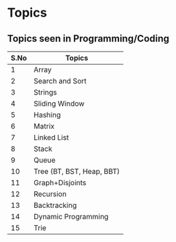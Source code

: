 # Topics

## Topics seen in Programming/Coding

| S.No | Topics                    |
|------|---------------------------|
| 1    | Array                     |
| 2    | Search and Sort           |
| 3    | Strings                   |
| 4    | Sliding Window            |
| 5    | Hashing                   |
| 6    | Matrix                    |
| 7    | Linked List               |
| 8    | Stack                     |
| 9    | Queue                     |
| 10   | Tree (BT, BST, Heap, BBT) |
| 11   | Graph+Disjoints           |
| 12   | Recursion                 |
| 13   | Backtracking              |
| 14   | Dynamic Programming       |
| 15   | Trie                      |